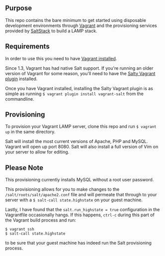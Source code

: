 ## Purpose

This repo contains the bare minimum to get started using disposable development
environments through [Vagrant](http://www.vagrantup.com/) and the provisioning
services provided by [SaltStack](http://saltstack.com/) to build a LAMP stack.

## Requirements

In order to use this you need to have
[Vagrant installed](http://docs.vagrantup.com/v2/installation/).

Since 1.3, Vagrant has had native Salt support. If you're running an older
version of Vagrant for some reason, you'll need to have the
[Salty Vagrant plugin](https://github.com/saltstack/salty-vagrant) installed.

Once you have Vagrant installed, installing the Salty Vagrant plugin is as
simple as running `$ vagrant plugin install vagrant-salt` from the commandline.

## Provisioning

To provision your Vagrant LAMP server, clone this repo and run `$ vagrant up` in
the same directory.

Salt will install the most current versions of Apache, PHP and MySQL. Vagrant
will open up port 8080. Salt will also install a full version of Vim on your
server to allow for editing.

## Please Note

This provisioning currently installs MySQL without a root user password.

This provisioning allows for you to make changes to the
`/salt/roots/salt/apache2.conf` file and will permeate that through to your
server with a `$ salt-call state.highstate` on your guest machine.

Lastly, I have found that the `salt.run_highstate = true` configuration in the
Vagrantfile occasionally hangs. If this happens, `ctrl-c` during this part of
the Vagrant build process and run:

`$ vagrant ssh`  
`$ salt-call state.highstate`

to be sure that your guest machine has indeed run the Salt provisioning
process.
